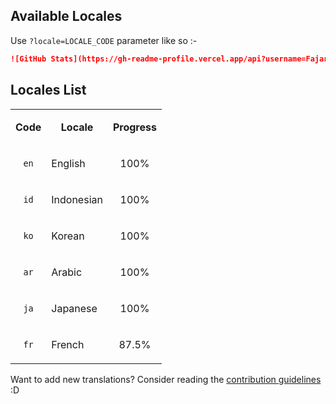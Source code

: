 <!-- DO NOT EDIT THIS FILE DIRECTLY -->
## Available Locales
Use `?locale=LOCALE_CODE` parameter like so :-

```markdown
![GitHub Stats](https://gh-readme-profile.vercel.app/api?username=FajarKim&locale=id)
```

## Locales List

<table>
  <tr>
    <td><p align="center"><b>Code</b></p></td>
    <td><p align="center"><b>Locale</b></p></td>
    <td><p align="center"><b>Progress</b></p></td>
  </tr>
    <tr>
    <td><p align="center"><code>en</code></p></td>
    <td><p align="left">English</p></td>
    <td><p align="center">100%</p></td>
  </tr>  <tr>
    <td><p align="center"><code>id</code></p></td>
    <td><p align="left">Indonesian</p></td>
    <td><p align="center">100%</p></td>
  </tr>  <tr>
    <td><p align="center"><code>ko</code></p></td>
    <td><p align="left">Korean</p></td>
    <td><p align="center">100%</p></td>
  </tr>  <tr>
    <td><p align="center"><code>ar</code></p></td>
    <td><p align="left">Arabic</p></td>
    <td><p align="center">100%</p></td>
  </tr>  <tr>
    <td><p align="center"><code>ja</code></p></td>
    <td><p align="left">Japanese</p></td>
    <td><p align="center">100%</p></td>
  </tr>  <tr>
    <td><p align="center"><code>fr</code></p></td>
    <td><p align="left">French</p></td>
    <td><p align="center">87.5%</p></td>
  </tr>
</table>

Want to add new translations? Consider reading the [contribution guidelines](https://github.com/FajarKim/github-readme-profile/blob/master/CONTRIBUTING.md#%EF%B8%8F-translations-contribution) :D
